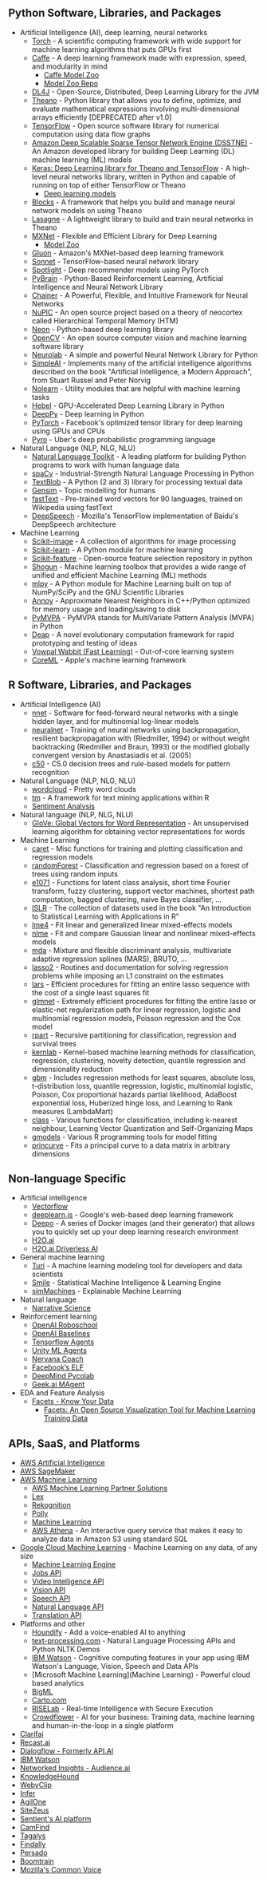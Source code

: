## Python Software, Libraries, and Packages
- Artificial Intelligence (AI), deep learning, neural networks
    + [Torch](http://torch.ch/docs/getting-started.html#_) - A scientific computing framework with wide support for machine learning algorithms that puts GPUs first
    + [Caffe](http://caffe.berkeleyvision.org/) - A deep learning framework made with expression, speed, and modularity in mind
        * [Caffe Model Zoo](http://caffe.berkeleyvision.org/model_zoo.html)
        * [Model Zoo Repo](https://github.com/BVLC/caffe/wiki/Model-Zoo)
    + [DL4J](https://deeplearning4j.org/) - Open-Source, Distributed, Deep Learning Library for the JVM
    + [Theano](http://deeplearning.net/software/theano/) - Python library that allows you to define, optimize, and evaluate mathematical expressions involving multi-dimensional arrays efficiently [DEPRECATED after v1.0]
    + [TensorFlow](https://www.tensorflow.org/versions/r0.11/api_docs/index.html) - Open source software library for numerical computation using data flow graphs
    + [Amazon Deep Scalable Sparse Tensor Network Engine (DSSTNE)](https://github.com/amznlabs/amazon-dsstne) - An Amazon developed library for building Deep Learning (DL) machine learning (ML) models
    + [Keras: Deep Learning library for Theano and TensorFlow](https://keras.io/) - A high-level neural networks library, written in Python and capable of running on top of either TensorFlow or Theano
        * [Deep learning models](https://github.com/fchollet/deep-learning-models)
    + [Blocks](http://blocks.readthedocs.io/en/latest/) - A framework that helps you build and manage neural network models on using Theano
    + [Lasagne](http://lasagne.readthedocs.io/en/latest/) - A lightweight library to build and train neural networks in Theano
    + [MXNet](http://mxnet.io/api/python/index.html#python-api-reference) - Flexible and Efficient Library for Deep Learning
        * [Model Zoo](http://mxnet.incubator.apache.org/model_zoo/index.html)
    + [Gluon](https://github.com/gluon-api/gluon-api/) - Amazon's MXNet-based deep learning framework
    + [Sonnet](https://github.com/deepmind/sonnet) - TensorFlow-based neural network library
    + [Spotlight](https://github.com/maciejkula/spotlight) - Deep recommender models using PyTorch
    + [PyBrain](http://pybrain.org/) - Python-Based Reinforcement Learning, Artificial Intelligence and Neural Network Library
    + [Chainer](http://docs.chainer.org/en/stable/) - A Powerful, Flexible, and Intuitive Framework for Neural Networks
    + [NuPIC](http://numenta.org/#docs) - An open source project based on a theory of neocortex called Hierarchical Temporal Memory (HTM)
    + [Neon](http://neon.nervanasys.com/index.html/) - Python-based deep learning library
    + [OpenCV](http://opencv.org/) - An open source computer vision and machine learning software library
    + [Neurolab](https://code.google.com/archive/p/neurolab/) - A simple and powerful Neural Network Library for Python
    + [SimpleAI](https://github.com/simpleai-team/simpleai) - Implements many of the artificial intelligence algorithms described on the book "Artificial Intelligence, a Modern Approach", from Stuart Russel and Peter Norvig
    + [Nolearn](https://pythonhosted.org/nolearn/) - Utility modules that are helpful with machine learning tasks
    + [Hebel](https://github.com/hannes-brt/hebel) - GPU-Accelerated Deep Learning Library in Python
    + [DeepPy](https://github.com/andersbll/deeppy) - Deep learning in Python
    + [PyTorch](http://pytorch.org/docs/) - Facebook's optimized tensor library for deep learning using GPUs and CPUs
    + [Pyro](http://pyro.ai/) - Uber's deep probabilistic programming language
- Natural Language (NLP, NLG, NLU)
    + [Natural Language Toolkit](http://www.nltk.org/) - A leading platform for building Python programs to work with human language data
    + [spaCy](https://spacy.io/) - Industrial-Strength Natural Language Processing in Python
    + [TextBlob](https://textblob.readthedocs.io/en/dev/) - A Python (2 and 3) library for processing textual data
    + [Gensim](http://radimrehurek.com/gensim/) - Topic modelling for humans
    + [fastText](https://github.com/facebookresearch/fastText/blob/master/pretrained-vectors.md) - Pre-trained word vectors for 90 languages, trained on Wikipedia using fastText
    + [DeepSpeech](https://github.com/mozilla/DeepSpeech) - Mozilla's TensorFlow implementation of Baidu's DeepSpeech architecture
- Machine Learning
    + [Scikit-image](http://scikit-image.org/) - A collection of algorithms for image processing
    + [Scikit-learn](http://scikit-learn.org/stable/documentation.html) - A Python module for machine learning
    + [Scikit-feature](https://github.com/jundongl/scikit-feature) - Open-source feature selection repository in python
    + [Shogun](https://github.com/shogun-toolbox/shogun) - Machine learning toolbox that provides a wide range of unified and efficient Machine Learning (ML) methods
    + [mlpy](http://mlpy.sourceforge.net/docs/3.5/) - A Python module for Machine Learning built on top of NumPy/SciPy and the GNU Scientific Libraries
    + [Annoy](https://github.com/spotify/annoy) - Approximate Nearest Neighbors in C++/Python optimized for memory usage and loading/saving to disk
    + [PyMVPA](http://www.pymvpa.org/manual.html) - PyMVPA stands for MultiVariate Pattern Analysis (MVPA) in Python
    + [Deap](http://deap.gel.ulaval.ca/doc/default/index.html) - A novel evolutionary computation framework for rapid prototyping and testing of ideas
    + [Vowpal Wabbit (Fast Learning)](https://github.com/JohnLangford/vowpal_wabbit) - Out-of-core learning system
    + [CoreML](https://developer.apple.com/machine-learning/) - Apple's machine learning framework

## R Software, Libraries, and Packages
- Artificial Intelligence (AI)
    + [nnet](https://cran.r-project.org/web/packages/nnet/index.html) - Software for feed-forward neural networks with a single hidden layer, and for multinomial log-linear models
    + [neuralnet](https://cran.r-project.org/web/packages/neuralnet/index.html) - Training of neural networks using backpropagation, resilient backpropagation with (Riedmiller, 1994) or without weight backtracking (Riedmiller and Braun, 1993) or the modified globally convergent version by Anastasiadis et al. (2005)
    + [c50](https://cran.r-project.org/web/packages/C50/index.html) - C5.0 decision trees and rule-based models for pattern recognition
- Natural Language (NLP, NLG, NLU)
    + [wordcloud](https://cran.r-project.org/web/packages/wordcloud/index.html) - Pretty word clouds
    + [tm](https://cran.r-project.org/web/packages/tm/index.html) - A framework for text mining applications within R
    + [Sentiment Analysis](https://github.com/sfeuerriegel/SentimentAnalysis)
- Natural language (NLP, NLG, NLU)
    + [GloVe: Global Vectors for Word Representation](http://nlp.stanford.edu/projects/glove/) - An unsupervised learning algorithm for obtaining vector representations for words
- Machine Learning
    + [caret](https://cran.r-project.org/web/packages/caret/index.html) - Misc functions for training and plotting classification and regression models
    + [randomForest](https://cran.r-project.org/web/packages/randomForest/index.html) - Classification and regression based on a forest of trees using random inputs
    + [e1071](https://cran.r-project.org/web/packages/e1071/index.html) - Functions for latent class analysis, short time Fourier transform, fuzzy clustering, support vector machines, shortest path computation, bagged clustering, naive Bayes classifier, ...
    + [ISLR](https://cran.r-project.org/web/packages/ISLR/index.html) - The collection of datasets used in the book "An Introduction to Statistical Learning with Applications in R"
    + [lme4](https://cran.r-project.org/web/packages/lme4/index.html) - Fit linear and generalized linear mixed-effects models
    + [nlme](https://cran.r-project.org/web/packages/nlme/index.html) - Fit and compare Gaussian linear and nonlinear mixed-effects models
    + [mda](https://cran.r-project.org/web/packages/mda/index.html) - Mixture and flexible discriminant analysis, multivariate adaptive regression splines (MARS), BRUTO, ...
    + [lasso2](https://cran.r-project.org/web/packages/lasso2/index.html) - Routines and documentation for solving regression problems while imposing an L1 constraint on the estimates
    + [lars](https://cran.r-project.org/web/packages/lars/index.html) - Efficient procedures for fitting an entire lasso sequence with the cost of a single least squares fit
    + [glmnet](https://cran.r-project.org/web/packages/glmnet/index.html) - Extremely efficient procedures for fitting the entire lasso or elastic-net regularization path for linear regression, logistic and multinomial regression models, Poisson regression and the Cox model
    + [rpart](https://cran.r-project.org/web/packages/rpart/index.html) - Recursive partitioning for classification, regression and survival trees
    + [kernlab](https://cran.r-project.org/web/packages/kernlab/index.html) - Kernel-based machine learning methods for classification, regression, clustering, novelty detection, quantile regression and dimensionality reduction
    + [gbm](https://cran.r-project.org/web/packages/gbm/index.html) - Includes regression methods for least squares, absolute loss, t-distribution loss, quantile regression, logistic, multinomial logistic, Poisson, Cox proportional hazards partial likelihood, AdaBoost exponential loss, Huberized hinge loss, and Learning to Rank measures (LambdaMart)
    + [class](https://cran.r-project.org/web/packages/class/index.html) - Various functions for classification, including k-nearest neighbour, Learning Vector Quantization and Self-Organizing Maps
    + [gmodels](https://cran.r-project.org/web/packages/gmodels/index.html) - Various R programming tools for model fitting
    + [princurve](https://cran.r-project.org/web/packages/princurve/index.html) - Fits a principal curve to a data matrix in arbitrary dimensions

## Non-language Specific
- Artificial intelligence
    + [Vectorflow](https://medium.com/@NetflixTechBlog/introducing-vectorflow-fe10d7f126b8)
    + [deeplearn.js](https://deeplearnjs.org/) - Google's web-based deep learning framework
    + [Deepo](https://github.com/ufoym/deepo) - A series of Docker images (and their generator) that allows you to quickly set up your deep learning research environment
    + [H2O.ai](https://www.h2o.ai/)
    + [H2O.ai Driverless AI](https://www.h2o.ai/try-driverless-ai/)
- General machine learning
    + [Turi](https://turi.com/learn/) - A machine learning modeling tool for developers and data scientists
    + [Smile](http://haifengl.github.io/smile/) - Statistical Machine Intelligence & Learning Engine
    + [simMachines](https://simmachines.com/) - Explainable Machine Learning
- Natural language
    + [Narrative Science](https://narrativescience.com/)
- Reinforcement learning
    + [OpenAI Roboschool](https://blog.openai.com/roboschool/)
    + [OpenAI Baselines](https://github.com/openai/baselines)
    + [Tensorflow Agents](https://github.com/tensorflow/agents)
    + [Unity ML Agents](https://github.com/Unity-Technologies/ml-agents)
    + [Nervana Coach](http://coach.nervanasys.com/)
    + [Facebook’s ELF](https://code.facebook.com/posts/132985767285406/introducing-elf-an-extensive-lightweight-and-flexible-platform-for-game-research/)
    + [DeepMind Pycolab](https://github.com/deepmind/pycolab)
    + [Geek.ai MAgent](https://github.com/geek-ai/MAgent)
- EDA and Feature Analysis
    + [Facets - Know Your Data](https://pair-code.github.io/facets/)
        * [Facets: An Open Source Visualization Tool for Machine Learning Training Data](https://research.googleblog.com/2017/07/facets-open-source-visualization-tool.html)

## APIs, SaaS, and Platforms
- [AWS Artificial Intelligence](https://aws.amazon.com/amazon-ai/)
- [AWS SageMaker](https://aws.amazon.com/sagemaker/)
- [AWS Machine Learning](https://aws.amazon.com/documentation/machine-learning/)
    + [AWS Machine Learning Partner Solutions](https://aws.amazon.com/machine-learning/partner-solutions/)
    + [Lex](https://aws.amazon.com/lex/)
    + [Rekognition](https://aws.amazon.com/rekognition/)
    + [Polly](https://aws.amazon.com/polly/)
    + [Machine Learning](https://aws.amazon.com/machine-learning)
    + [AWS Athena](https://aws.amazon.com/athena/) - An interactive query service that makes it easy to analyze data in Amazon S3 using standard SQL
- [Google Cloud Machine Learning](https://cloud.google.com/ml/docs/) - Machine Learning on any data, of any size
    + [Machine Learning Engine](https://cloud.google.com/ml-engine/)
    + [Jobs API](https://cloud.google.com/jobs-api/)
    + [Video Intelligence API](https://cloud.google.com/video-intelligence/)
    + [Vision API](https://cloud.google.com/vision/)
    + [Speech API](https://cloud.google.com/speech/)
    + [Natural Language API](https://cloud.google.com/natural-language/)
    + [Translation API](https://cloud.google.com/translate/)
- Platforms and other
    + [Houndify](https://www.houndify.com/) - Add a voice-enabled AI to anything
    + [text-processing.com](http://text-processing.com/) - Natural Language Processing APIs and Python NLTK Demos
    + [IBM Watson](http://www.ibm.com/watson/developercloud/doc/getting_started/) - Cognitive computing features in your app using IBM Watson's Language, Vision, Speech and Data APIs
    + [Microsoft Machine Learning](Machine Learning) - Powerful cloud based analytics
    + [BigML](https://bigml.com/)
    + [Carto.com](https://carto.com/)
    + [RISELab](https://rise.cs.berkeley.edu/) - Real-time Intelligence with Secure Execution
    + [Crowdflower](https://www.crowdflower.com/) - AI for your business: Training data, machine learning and human-in-the-loop in a single platform
- [Clarifai](https://clarifai.com/)
- [Recast.ai](https://recast.ai/)
- [Dialogflow - Formerly API.AI](https://dialogflow.com/)
- [IBM Watson](https://www.ibm.com/watson/developer-resources/)
- [Networked Insights - Audience.ai](http://www.networkedinsights.com/)
- [KnowledgeHound](http://www.knowledgehound.com/)
- [WebyClip](https://webyclip.com/)
- [Infer](https://www.infer.com/)
- [AgilOne](http://www.agilone.com/)
- [SiteZeus](https://sitezeus.com/)
- [Sentient's AI platform](https://www.sentient.ai/digital-marketing/)
- [CamFind](http://camfindapp.com/)
- [Tagalys](https://www.tagalys.com/)
- [Findally](https://www.findally.com/)
- [Persado](https://persado.com/)
- [Boomtrain](https://boomtrain.com/why_boomtrain/)
- [Mozilla's Common Voice](https://voice.mozilla.org/)
